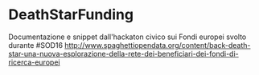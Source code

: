# DeathStarFunding
Documentazione e snippet dall'hackaton civico sui Fondi europei svolto durante #SOD16 http://www.spaghettiopendata.org/content/back-death-star-una-nuova-esplorazione-della-rete-dei-beneficiari-dei-fondi-di-ricerca-europei
